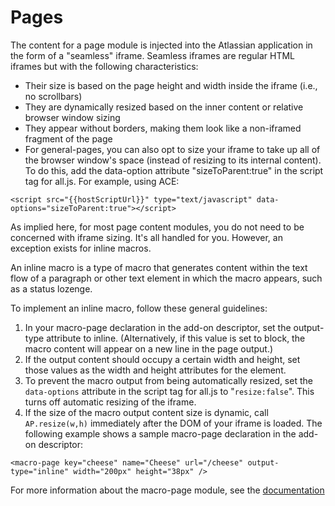 # Pages
<!-- ## Seamless iframes -->

The content for a page module is injected into the Atlassian application in the form of a "seamless" iframe. Seamless iframes are regular HTML iframes but with the following characteristics:

 * Their size is based on the page height and width inside the iframe (i.e., no scrollbars)
 * They are dynamically resized based on the inner content or relative browser window sizing
 * They appear without borders, making them look like a non-iframed fragment of the page
 * For general-pages, you can also opt to size your iframe to take up all of the browser window's space (instead of resizing to its internal content). To do this, add the data-option attribute "sizeToParent:true" in the script tag for all.js. For example, using ACE:

 ```
 <script src="{{hostScriptUrl}}" type="text/javascript" data-options="sizeToParent:true"></script>
 ```

As implied here, for most page content modules, you do not need to be concerned with iframe sizing. It's all handled for you. However, an exception exists for inline macros.

An inline macro is a type of macro that generates content within the text flow of a paragraph or other text element in which the macro appears, such as a status lozenge.

To implement an inline macro, follow these general guidelines:
 1. In your macro-page declaration in the add-on descriptor, set the output-type attribute to inline. (Alternatively, if this value is set to block, the macro content will appear on a new line in the page output.)
 2. If the output content should occupy a certain width and height, set those values as the width and height attributes for the element.
 3. To prevent the macro output from being automatically resized, set the `data-options` attribute in the script tag for all.js to "`resize:false`". This turns off automatic resizing of the iframe.
 4. If the size of the macro output content size is dynamic, call `AP.resize(w,h)` immediately after the DOM of your iframe is loaded. 
 The following example shows a sample macro-page declaration in the add-on descriptor:
```
<macro-page key="cheese" name="Cheese" url="/cheese" output-type="inline" width="200px" height="38px" />
```
For more information about the macro-page module, see the [documentation](../modules/confluence/macro.html)
